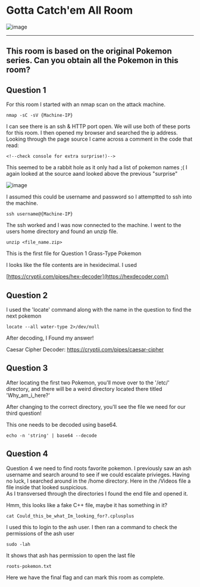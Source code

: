 # Gotta Catch'em All Room


![image](https://user-images.githubusercontent.com/71709864/220810615-fbeacb2d-d011-4b65-b7a9-d6e2543b5cff.png)


____________________________________________________________

## This room is based on the original Pokemon series. Can you obtain all the Pokemon in this room?


## Question 1

For this room I started with an nmap scan on the attack machine.

```
nmap -sC -sV {Machine-IP}
```
I can see there is an ssh & HTTP port open. We will use both of these ports for this room.
I then opened my browser and searched the ip address. Looking through the page source I came across 
a comment in the code that read:  

```
<!--check console for extra surprise!)--> 
```
This seemed to be a rabbit hole as it only had a list of pokemon names ;(
I again looked at the source aand looked above the previous "surprise"

![image](https://user-images.githubusercontent.com/71709864/220814080-0b063f36-5633-4bc3-9bdf-a2ab4db83550.png)

I assumed this could be username and password so I attemptted to ssh into the machine.
```
ssh username@{Machine-IP}
```

The ssh worked and I was now connected to the machine. I went to the users home directory and found an 
unzip file.


```
unzip <file_name.zip>
```

This is the first file for Question 1 Grass-Type Pokemon

I looks like the file contents are in hexidecimal. I used

 [https://cryptii.com/pipes/hex-decoder](https://hexdecoder.com/)


## Question 2

I used the 'locate' command along with the name in the question to find the next pokemon

```
locate --all water-type 2>/dev/null
```

After decoding, I Found my answer!

Caesar Cipher Decoder: https://cryptii.com/pipes/caesar-cipher


## Question 3

After locating the first two Pokemon, you'll move over to the '/etc/' directory, and there will be a weird directory located there titled 'Why_am_i_here?'

After changing to the correct directory, you'll see the file we need for our third question!

This one needs to be decoded using base64.

```
echo -n 'string' | base64 --decode
```

## Question 4 

Question 4 we need to find roots favorite pokemon. I previously saw an ash username and search around to 
see if we could escalate privieges. Having no luck, I searched around in the /home directory. Here in the /Videos file 
a file inside that looked suspicious.  
As I transversed through the directories I found the end file and opened it.

Hmm, this looks like a fake C++ file, maybe it has something in it?

```
cat Could_this_be_what_Im_looking_for?.cplusplus
```

I used this to login to the ash user. I then ran a command to check the permissions of the ash user

```
sudo -lah
```
It shows that ash has permission to open the last file 
```
roots-pokemon.txt
```

Here we have the final flag and can mark this room as complete. 


